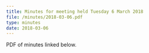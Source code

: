 ```yaml
---
title: Minutes for meeting held Tuesday 6 March 2018
file: /minutes/2018-03-06.pdf
type: minutes
date: 2018-03-06
---
```


PDF of minutes linked below.
